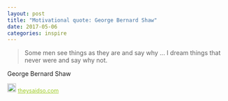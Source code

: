 ```yaml
---
layout: post
title: "Motivational quote: George Bernard Shaw"
date: 2017-05-06
categories: inspire
---
```

> Some men see things as they are and say why ... I dream things that never were and say why not.

George Bernard Shaw

<span style="z-index:50;font-size:0.9em;"><img src="https://theysaidso.com/branding/theysaidso.png" height="20" width="20" alt="theysaidso.com"/><a href="https://theysaidso.com" title="Powered by quotes from theysaidso.com" style="color: #9fcc25; margin-left: 4px; vertical-align: middle;">theysaidso.com</a></span>
